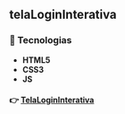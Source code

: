 ## telaLoginInterativa

### :pencil: Tecnologias

* **HTML5**
* **CSS3**
* **JS**

#### :point_right: [TelaLoginInterativa](https://milenavms.github.io/telaLoginInterativa/)
